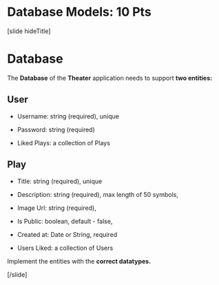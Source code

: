 # Database Models: 10 Pts

[slide hideTitle]
# Database

The **Database** of the **Theater** application needs to support **two entities:**

## User

- Username: string (required), unique

- Password: string (required)

- Liked Plays: a collection of Plays 

## Play

- Title: string (required), unique

- Description: string (required), max length of 50 symbols,

- Image Url: string (required),

- Is Public: boolean, default - false,

- Created at: Date or String, required

- Users Liked: a collection of Users

Implement the entities with the **correct datatypes.**

[/slide]


